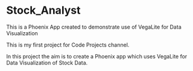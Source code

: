 # Stock_Analyst
This is a Phoenix App created to demonstrate use of VegaLite for Data Visualization 

This is my first project for Code Projects channel.

In this project the aim is to create a Phoenix app which uses VegaLite for Data Visualization of Stock Data.

